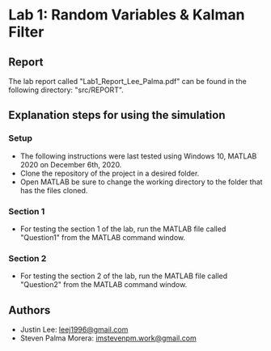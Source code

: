 # Lab 1:  Random Variables & Kalman Filter

## Report

The lab report called "Lab1_Report_Lee_Palma.pdf" can be found in the following directory: "src/REPORT".

## Explanation steps for using the simulation

### Setup

* The following instructions were last tested using Windows 10, MATLAB 2020 on December 6th, 2020.
* Clone the repository of the project in a desired folder.
* Open MATLAB be sure to change the working directory to the folder that has the files cloned.


### Section 1

* For testing the section 1 of the lab, run the MATLAB file called "Question1" from the MATLAB command window.

### Section 2

* For testing the section 2 of the lab, run the MATLAB file called "Question2" from the MATLAB command window.

## Authors
* Justin Lee: leej1996@gmail.com
* Steven Palma Morera: imstevenpm.work@gmail.com
